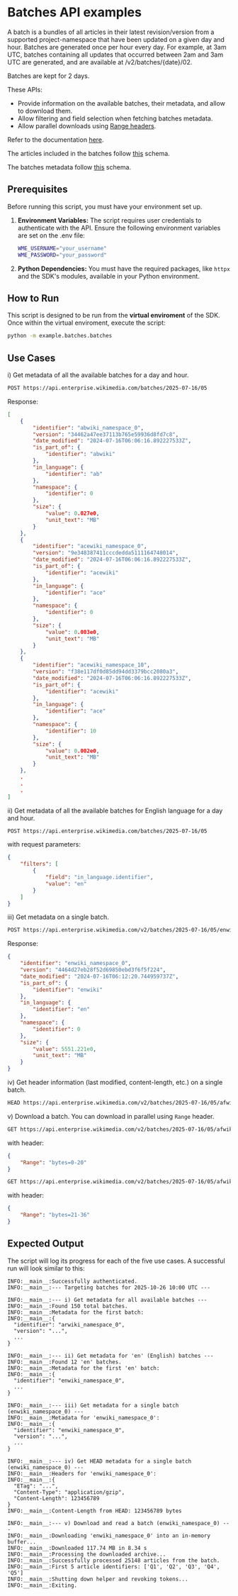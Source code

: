 # Batches API examples

A batch is a bundles of all articles in their latest revision/version from a supported project-namespace that have been updated on a given day and hour. Batches are generated once per hour every day. For example, at 3am UTC, batches containing all updates that occurred between 2am and 3am UTC are generated, and are available at /v2/batches/{date}/02.

Batches are kept for 2 days.

These APIs:

- Provide information on the available batches, their metadata, and allow to download them.
- Allow filtering and field selection when fetching batches metadata.
- Allow parallel downloads using [Range headers](https://developer.mozilla.org/en-US/docs/Web/HTTP/Headers/Range).

Refer to the documentation [here](https://enterprise.wikimedia.com/docs/realtime/#available-hourly-batches).

The articles included in the batches follow [this](https://gitlab.wikimedia.org/repos/wme/wikimedia-enterprise/-/blob/main/general/schema/article.go) schema.

The batches metadata follow [this](https://gitlab.wikimedia.org/repos/wme/wikimedia-enterprise/-/blob/main/general/schema/snapshot.go) schema.

## Prerequisites

Before running this script, you must have your environment set up.

1.  **Environment Variables:** The script requires user credentials to authenticate with the API. Ensure the following environment variables are set on the .env file:

    ```bash
    WME_USERNAME="your_username"
    WME_PASSWORD="your_password"
    ```

2.  **Python Dependencies:** You must have the required packages, like `httpx` and the SDK's modules, available in your Python environment.

## How to Run

This script is designed to be run from the **virtual enviroment** of the SDK. Once within the virtual enviroment, execute the script:

```bash
python -m example.batches.batches
```

## Use Cases

i) Get metadata of all the available batches for a day and hour.

```bash
POST https://api.enterprise.wikimedia.com/batches/2025-07-16/05
```



<detail>
<summary>Response:</summary>

```json
[
    {
        "identifier": "abwiki_namespace_0",
        "version": "34462a47ee37113b765e59936d8fd7c8",
        "date_modified": "2024-07-16T06:06:16.892227533Z",
        "is_part_of": {
            "identifier": "abwiki"
        },
        "in_language": {
            "identifier": "ab"
        },
        "namespace": {
            "identifier": 0
        },
        "size": {
            "value": 0.027e0,
            "unit_text": "MB"
        }
    },
    {
        "identifier": "acewiki_namespace_0",
        "version": "9e348387411cccdedda5111164748014",
        "date_modified": "2024-07-16T06:06:16.892227533Z",
        "is_part_of": {
            "identifier": "acewiki"
        },
        "in_language": {
            "identifier": "ace"
        },
        "namespace": {
            "identifier": 0
        },
        "size": {
            "value": 0.003e0,
            "unit_text": "MB"
        }
    },
    {
        "identifier": "acewiki_namespace_10",
        "version": "f38e117df0d85dd94dd3379bcc2080a3",
        "date_modified": "2024-07-16T06:06:16.892227533Z",
        "is_part_of": {
            "identifier": "acewiki"
        },
        "in_language": {
            "identifier": "ace"
        },
        "namespace": {
            "identifier": 10
        },
        "size": {
            "value": 0.002e0,
            "unit_text": "MB"
        }
    },
    .
    .
    .
]
```
</detail>


ii) Get metadata of all the available batches for English language for a day and hour.

```bash
POST https://api.enterprise.wikimedia.com/batches/2025-07-16/05
```

with request parameters:
```json
{
    "filters": [
        {
            "field": "in_language.identifier",
            "value": "en"
        }
    ]
}
```


iii) Get metadata on a single batch.

```bash
POST https://api.enterprise.wikimedia.com/v2/batches/2025-07-16/05/enwiki_namespace_0
```

Response:
```json
{
    "identifier": "enwiki_namespace_0",
    "version": "4464d27eb28f52d69850ebd3f6f5f224",
    "date_modified": "2024-07-16T06:12:20.744959737Z",
    "is_part_of": {
        "identifier": "enwiki"
    },
    "in_language": {
        "identifier": "en"
    },
    "namespace": {
        "identifier": 0
    },
    "size": {
        "value": 5551.221e0,
        "unit_text": "MB"
    }
}
```

iv) Get header information (last modified, content-length, etc.) on a single batch.

```bash
HEAD https://api.enterprise.wikimedia.com/v2/batches/2025-07-16/05/afwikibooks_namespace_0/download
```


v) Download a batch. You can download in parallel using `Range` header.

```bash
GET https://api.enterprise.wikimedia.com/v2/batches/2025-07-16/05/afwikibooks_namespace_0/download
```

with header:
```json
{
    "Range": "bytes=0-20"
}
```

```bash
GET https://api.enterprise.wikimedia.com/v2/batches/2025-07-16/05/afwikibooks_namespace_0/download
```

with header:
```json
{
    "Range": "bytes=21-36"
}
```

## Expected Output

The script will log its progress for each of the five use cases. A successful run will look similar to this:

```
INFO:__main__:Successfully authenticated.
INFO:__main__:--- Targeting batches for 2025-10-26 10:00 UTC ---

INFO:__main__:--- i) Get metadata for all available batches ---
INFO:__main__:Found 150 total batches.
INFO:__main__:Metadata for the first batch:
INFO:__main__:{
  "identifier": "arwiki_namespace_0",
  "version": "...",
  ...
}

INFO:__main__:--- ii) Get metadata for 'en' (English) batches ---
INFO:__main__:Found 12 'en' batches.
INFO:__main__:Metadata for the first 'en' batch:
INFO:__main__:{
  "identifier": "enwiki_namespace_0",
  ...
}

INFO:__main__:--- iii) Get metadata for a single batch (enwiki_namespace_0) ---
INFO:__main__:Metadata for 'enwiki_namespace_0':
INFO:__main__:{
  "identifier": "enwiki_namespace_0",
  "version": "...",
  ...
}

INFO:__main__:--- iv) Get HEAD metadata for a single batch (enwiki_namespace_0) ---
INFO:__main__:Headers for 'enwiki_namespace_0':
INFO:__main__:{
  "ETag": "...",
  "Content-Type": "application/gzip",
  "Content-Length": 123456789
}
INFO:__main__:Content-Length from HEAD: 123456789 bytes

INFO:__main__:--- v) Download and read a batch (enwiki_namespace_0) ---
INFO:__main__:Downloading 'enwiki_namespace_0' into an in-memory buffer...
INFO:__main__:Downloaded 117.74 MB in 8.34 s
INFO:__main__:Processing the downloaded archive...
INFO:__main__:Successfully processed 25148 articles from the batch.
INFO:__main__:First 5 article identifiers: ['Q1', 'Q2', 'Q3', 'Q4', 'Q5']
INFO:__main__:Shutting down helper and revoking tokens...
INFO:__main__:Exiting.
```
